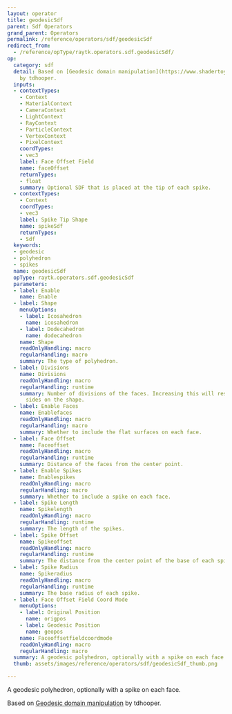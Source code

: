 ```yaml
---
layout: operator
title: geodesicSdf
parent: Sdf Operators
grand_parent: Operators
permalink: /reference/operators/sdf/geodesicSdf
redirect_from:
  - /reference/opType/raytk.operators.sdf.geodesicSdf/
op:
  category: sdf
  detail: Based on [Geodesic domain manipulation](https://www.shadertoy.com/view/4tG3zW)
    by tdhooper.
  inputs:
  - contextTypes:
    - Context
    - MaterialContext
    - CameraContext
    - LightContext
    - RayContext
    - ParticleContext
    - VertexContext
    - PixelContext
    coordTypes:
    - vec3
    label: Face Offset Field
    name: faceOffset
    returnTypes:
    - float
    summary: Optional SDF that is placed at the tip of each spike.
  - contextTypes:
    - Context
    coordTypes:
    - vec3
    label: Spike Tip Shape
    name: spikeSdf
    returnTypes:
    - Sdf
  keywords:
  - geodesic
  - polyhedron
  - spikes
  name: geodesicSdf
  opType: raytk.operators.sdf.geodesicSdf
  parameters:
  - label: Enable
    name: Enable
  - label: Shape
    menuOptions:
    - label: Icosahedron
      name: icosahedron
    - label: Dodecahedron
      name: dodecahedron
    name: Shape
    readOnlyHandling: macro
    regularHandling: macro
    summary: The type of polyhedron.
  - label: Divisions
    name: Divisions
    readOnlyHandling: macro
    regularHandling: runtime
    summary: Number of divisions of the faces. Increasing this will result in more
      sides on the shape.
  - label: Enable Faces
    name: Enablefaces
    readOnlyHandling: macro
    regularHandling: macro
    summary: Whether to include the flat surfaces on each face.
  - label: Face Offset
    name: Faceoffset
    readOnlyHandling: macro
    regularHandling: runtime
    summary: Distance of the faces from the center point.
  - label: Enable Spikes
    name: Enablespikes
    readOnlyHandling: macro
    regularHandling: macro
    summary: Whether to include a spike on each face.
  - label: Spike Length
    name: Spikelength
    readOnlyHandling: macro
    regularHandling: runtime
    summary: The length of the spikes.
  - label: Spike Offset
    name: Spikeoffset
    readOnlyHandling: macro
    regularHandling: runtime
    summary: The distance from the center point of the base of each spike.
  - label: Spike Radius
    name: Spikeradius
    readOnlyHandling: macro
    regularHandling: runtime
    summary: The base radius of each spike.
  - label: Face Offset Field Coord Mode
    menuOptions:
    - label: Original Position
      name: origpos
    - label: Geodesic Position
      name: geopos
    name: Faceoffsetfieldcoordmode
    readOnlyHandling: macro
    regularHandling: macro
  summary: A geodesic polyhedron, optionally with a spike on each face.
  thumb: assets/images/reference/operators/sdf/geodesicSdf_thumb.png

---
```



A geodesic polyhedron, optionally with a spike on each face.

Based on [Geodesic domain manipulation](https://www.shadertoy.com/view/4tG3zW) by tdhooper.